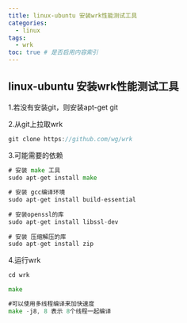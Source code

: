 ```yaml
---
title: linux-ubuntu 安装wrk性能测试工具
categories:
  - linux
tags:
  - wrk
toc: true # 是否启用内容索引
---
```


## linux-ubuntu 安装wrk性能测试工具

1.若没有安装git，则安装apt-get git

2.从git上拉取wrk

```go
git clone https://github.com/wg/wrk
```

3.可能需要的依赖

```go
# 安装 make 工具
sudo apt-get install make
 
# 安装 gcc编译环境
sudo apt-get install build-essential
 
# 安装openssl的库
sudo apt-get install libssl-dev 
 
# 安装 压缩解压的库
sudo apt-get install zip
```

4.运行wrk

```go
cd wrk

make

#可以使用多线程编译来加快速度
make -j8, 8 表示 8个线程一起编译
```

